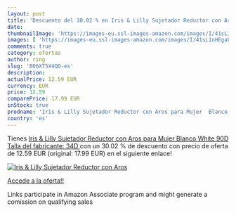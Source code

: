```yaml
---
layout: post
title: 'Descuento del 30.02 % en Iris & Lilly Sujetador Reductor con Aros'
date: 
thumbnailImage: 'https://images-eu.ssl-images-amazon.com/images/I/41sL1nHEgaL._SL200_.jpg'
images: [ 'https://images-eu.ssl-images-amazon.com/images/I/41sL1nHEgaL._SL200_.jpg' ]
comments: true
category: ofertas
author: ring
slug: 'B06XT5X4QQ-es'
description:
actualPrice: 12.59 EUR
currency: EUR
price: 12.59
comparePrice: 17.99 EUR
inStock: true
prodname: 'Iris & Lilly Sujetador Reductor con Aros para Mujer  Blanco  White   90D  Talla del fabricante: 34D '
country: 'es'
---
```


Tienes [Iris & Lilly Sujetador Reductor con Aros para Mujer  Blanco  White   90D  Talla del fabricante: 34D ](https://www.amazon.es/dp/B06XT5X4QQ/?tag=tolees-21) con un 30.02 % de descuento con precio de oferta de 12.59 EUR (original: 17.99 EUR) en el siguiente enlace!

[![Iris & Lilly Sujetador Reductor con Aros](https://images-eu.ssl-images-amazon.com/images/I/41sL1nHEgaL._SL200_.jpg)](https://www.amazon.es/dp/B06XT5X4QQ/?tag=tolees-21)

[Accede a la oferta!!](https://www.amazon.es/dp/B06XT5X4QQ/?tag=tolees-21)

Links participate in Amazon Associate program and might generate a comission on qualifying sales


